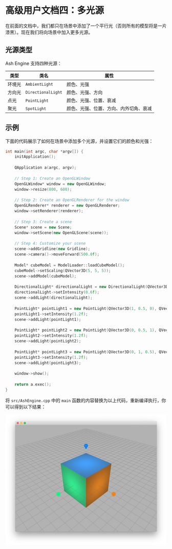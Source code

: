 # 高级用户文档四：多光源

在前面的文档中，我们都只在场景中添加了一个平行光（否则所有的模型将是一片漆黑）。现在我们将向场景中加入更多光源。

## 光源类型

Ash Engine 支持四种光源：

| 类型 | 类名 | 属性 |
|-----|------|-----|
|环境光|`AmbientLight`|颜色、光强|
|方向光|`DirectionalLight`|颜色、光强、方向|
|点光 |`PointLight`|颜色、光强、位置、衰减|
|聚光 |`SpotLight`|颜色、光强、位置、方向、内外切角、衰减|

## 示例

下面的代码展示了如何在场景中添加多个光源，并设置它们的颜色和光强：

```cpp
int main(int argc, char *argv[]) {
    initApplication();

    QApplication a(argc, argv);

    // Step 1: Create an OpenGLWindow
    OpenGLWindow* window = new OpenGLWindow;
    window->resize(800, 600);

    // Step 2: Create an OpenGLRenderer for the window
    OpenGLRenderer* renderer = new OpenGLRenderer;
    window->setRenderer(renderer);

    // Step 3: Create a scene
    Scene* scene = new Scene;
    window->setScene(new OpenGLScene(scene));

    // Step 4: Customize your scene
    scene->addGridline(new Gridline);
    scene->camera()->moveForward(500.0f);

    Model* cubeModel = ModelLoader::loadCubeModel();
    cubeModel->setScaling(QVector3D(5, 5, 5));
    scene->addModel(cubeModel);

    DirectionalLight* directionalLight = new DirectionalLight(QVector3D(1, 1, 1), QVector3D(-2, -4, -3));
    directionalLight->setIntensity(0.6f);
    scene->addLight(directionalLight);

    PointLight* pointLight1 = new PointLight(QVector3D(1, 0.5, 0), QVector3D(5, 0, 0));
    pointLight1->setIntensity(1.2f);
    scene->addLight(pointLight1);

    PointLight* pointLight2 = new PointLight(QVector3D(0, 0.5, 1), QVector3D(0, 5, 0));
    pointLight2->setIntensity(1.2f);
    scene->addLight(pointLight2);

    PointLight* pointLight3 = new PointLight(QVector3D(0, 1, 0.5), QVector3D(0, 0, 5));
    pointLight3->setIntensity(1.2f);
    scene->addLight(pointLight3);

    window->show();

    return a.exec();
}
```

将 `src/AshEngine.cpp` 中的 `main` 函数的内容替换为以上代码，重新编译执行，你可以得到以下结果：

![](images/advanced-user-manual4.png)